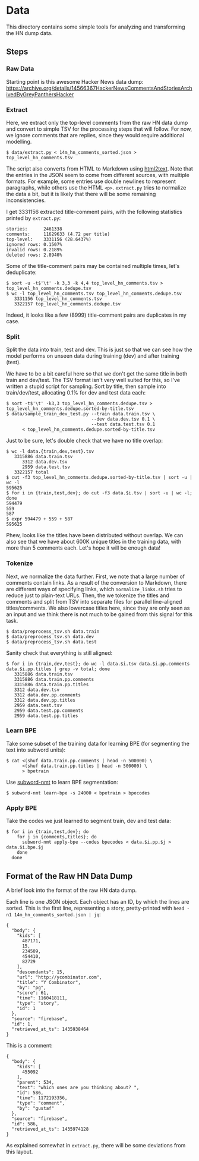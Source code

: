 # Data
This directory contains some simple tools for analyzing and transforming the HN dump data.

## Steps
### Raw Data
Starting point is this awesome Hacker News data dump: https://archive.org/details/14566367HackerNewsCommentsAndStoriesArchivedByGreyPanthersHacker

### Extract
Here, we extract only the top-level comments from the raw HN data dump and convert to
simple TSV for the processing steps that will follow.
For now, we ignore comments that are replies, since they would require additional modelling.
```
$ data/extract.py < 14m_hn_comments_sorted.json > top_level_hn_comments.tsv
```
The script also converts from HTML to Markdown using [html2text](https://pypi.org/project/html2text/).
Note that the entries in the JSON seem to come from different sources, with multiple formats.
For example, some entries use double newlines to represent paragraphs, while others use the HTML `<p>`.
`extract.py` tries to normalize the data a bit, but it is likely that there will be some remaining
inconsistencies.

I get 3331156 extracted title-comment pairs, with the following statistics printed by `extract.py`:
```
stories:      2461338
comments:     11629633 (4.72 per title)
top-level:    3331156 (28.6437%)
ignored rows: 0.1507%
invalid rows: 0.2189%
deleted rows: 2.8940%
```

Some of the title-comment pairs may be contained multiple times, let's deduplicate:
```
$ sort -u -t$'\t' -k 3,3 -k 4,4 top_level_hn_comments.tsv > top_level_hn_comments.dedupe.tsv
$ wc -l top_level_hn_comments.tsv top_level_hn_comments.dedupe.tsv
   3331156 top_level_hn_comments.tsv
   3322157 top_level_hn_comments.dedupe.tsv
```
Indeed, it looks like a few (8999) title-comment pairs are duplicates in my case.

### Split
Split the data into train, test and dev. This is just so that we can see how the model performs
on unseen data during training (dev) and after training (test).

We have to be a bit careful here so that we don't get the same title in both train and dev/test.
The TSV format isn't very well suited for this, so I've written a stupid script for sampling.
Sort by title, then sample into train/dev/test, allocating 0.1% for dev and test data each:
```
$ sort -t$'\t' -k3,3 top_level_hn_comments.dedupe.tsv > top_level_hn_comments.dedupe.sorted-by-title.tsv 
$ data/sample_train_dev_test.py --train data.train.tsv \
                                --dev data.dev.tsv 0.1 \
                                --test data.test.tsv 0.1
      < top_level_hn_comments.dedupe.sorted-by-title.tsv 
```
Just to be sure, let's double check that we have no title overlap:
```
$ wc -l data.{train,dev,test}.tsv
   3315886 data.train.tsv
      3312 data.dev.tsv
      2959 data.test.tsv
   3322157 total
$ cut -f3 top_level_hn_comments.dedupe.sorted-by-title.tsv | sort -u | wc -l
595625
$ for i in {train,test,dev}; do cut -f3 data.$i.tsv | sort -u | wc -l; done
594479
559
587
$ expr 594479 + 559 + 587
595625
```
Phew, looks like the titles have been distributed without overlap. We can also see that we have
about 600K unique titles in the training data, with more than 5 comments each. Let's hope it will
be enough data!

### Tokenize
Next, we normalize the data further. First, we note that a large number of comments contain links.
As a result of the conversion to Markdown, there are different ways of specifying links,
which `normalize_links.sh` tries to reduce just to plain-text URLs. Then, the we tokenize the
titles and comments and split from TSV into separate files for parallel line-aligned titles/comments.
We also lowercase titles here, since they are only seen as an input and we think there is not much to
be gained from this signal for this task.
```
$ data/preprocess_tsv.sh data.train
$ data/preprocess_tsv.sh data.dev
$ data/preprocess_tsv.sh data.test
```
Sanity check that everything is still aligned:
```
$ for i in {train,dev,test}; do wc -l data.$i.tsv data.$i.pp.comments data.$i.pp.titles | grep -v total; done
   3315886 data.train.tsv
   3315886 data.train.pp.comments
   3315886 data.train.pp.titles
   3312 data.dev.tsv
   3312 data.dev.pp.comments
   3312 data.dev.pp.titles
   2959 data.test.tsv
   2959 data.test.pp.comments
   2959 data.test.pp.titles
```

### Learn BPE
Take some subset of the training data for learning BPE (for segmenting the text into subword units):
```
$ cat <(shuf data.train.pp.comments | head -n 500000) \
      <(shuf data.train.pp.titles | head -n 500000) \
      > bpetrain
```

Use [subword-nmt](https://github.com/rsennrich/subword-nmt.git) to learn BPE segmentation:
```
$ subword-nmt learn-bpe -s 24000 < bpetrain > bpecodes
```

### Apply BPE
Take the codes we just learned to segment train, dev and test data:
```
$ for i in {train,test,dev}; do
    for j in {comments,titles}; do
      subword-nmt apply-bpe --codes bpecodes < data.$i.pp.$j > data.$i.bpe.$j
    done
  done
```

## Format of the Raw HN Data Dump
A brief look into the format of the raw HN data dump.

Each line is one JSON object. Each object has an ID, by which the lines are sorted.
This is the first line, representing a story, pretty-printed with `head -n1 14m_hn_comments_sorted.json | jq`:
```
{
  "body": {
    "kids": [
      487171,
      15,
      234509,
      454410,
      82729
    ],
    "descendants": 15,
    "url": "http://ycombinator.com",
    "title": "Y Combinator",
    "by": "pg",
    "score": 61,
    "time": 1160418111,
    "type": "story",
    "id": 1
  },
  "source": "firebase",
  "id": 1,
  "retrieved_at_ts": 1435938464
}
```

This is a comment:
```
{
  "body": {
    "kids": [
      455092
    ],
    "parent": 534,
    "text": "which ones are you thinking about? ",
    "id": 586,
    "time": 1172193356,
    "type": "comment",
    "by": "gustaf"
  },
  "source": "firebase",
  "id": 586,
  "retrieved_at_ts": 1435974128
}
```

As explained somewhat in `extract.py`, there will be some deviations from this layout.
